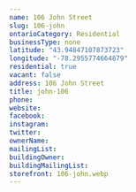 ```yaml
---
name: 106 John Street
slug: 106-john
ontarioCategory: Residential
businessType: none
latitude: "43.94847107873723"
longitude: "-78.2955774664879"
residential: true
vacant: false
address: 106 John Street
title: john-106
phone:
website:
facebook:
instagram:
twitter:
ownerName:
mailingList:
buildingOwner:
buildingMailingList:
storefront: 106-john.webp
---
```


